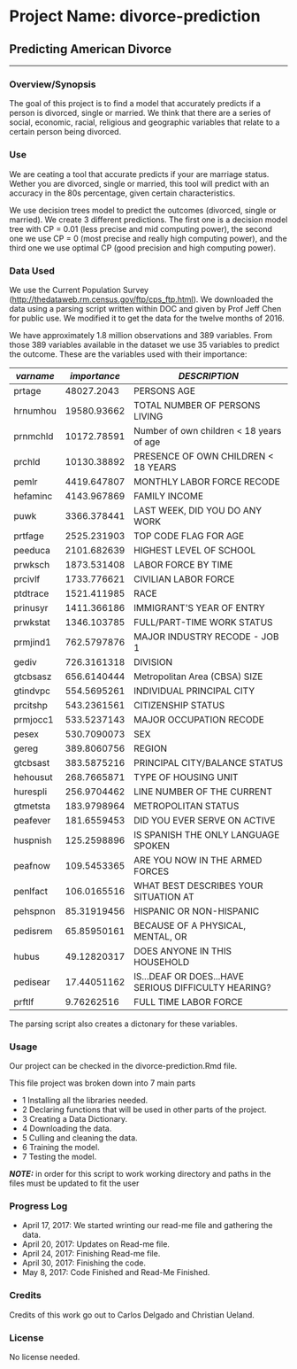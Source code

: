 # Project Name: divorce-prediction
## Predicting American Divorce
___

### Overview/Synopsis

The goal of this project is to find a model that accurately predicts if a person is divorced, single or married. We think that there are a series of social, economic, racial, religious and geographic variables that relate to a certain person being divorced.


### Use

We are ceating a tool that accurate predicts if your are marriage status. Wether you are divorced, single or married, this tool will predict with an accuracy in the 80s percentage, given certain characteristics.  

We use decision trees model to predict the outcomes (divorced, single or married). We create 3 different predictions. The first one is a decision model tree with CP = 0.01 (less precise and mid computing power), the second one we use CP = 0 (most precise and really high computing power), and the third one we use optimal CP (good precision and high computing power).


### Data Used

We use the Current Population Survey (http://thedataweb.rm.census.gov/ftp/cps_ftp.html). We downloaded the data using a parsing script written within DOC and given by Prof Jeff Chen for public use. We modified it to get the data for the twelve months of 2016.

We have approximately 1.8 million observations and 389 variables. From those 389 variables available in the dataset we use 35 variables to predict the outcome. These are the variables used with their importance:


***varname*** |	***importance*** | ***DESCRIPTION***
--- | --- | ---
prtage |	48027.2043 |	PERSONS AGE  
hrnumhou |	19580.93662 |	TOTAL NUMBER OF PERSONS LIVING 
prnmchld |	10172.78591 |	Number of own children < 18 years of age 
prchld |	10130.38892 |	PRESENCE OF OWN CHILDREN < 18 YEARS 
pemlr |	4419.647807 |	MONTHLY LABOR FORCE RECODE
hefaminc |	4143.967869 |	FAMILY INCOME
puwk |	3366.378441 |	LAST WEEK, DID YOU DO ANY WORK
prtfage |	2525.231903 |	TOP CODE FLAG FOR AGE
peeduca |	2101.682639 |	HIGHEST LEVEL OF SCHOOL 
prwksch |	1873.531408 |	LABOR FORCE BY TIME 
prcivlf |	1733.776621 |	CIVILIAN LABOR FORCE
ptdtrace |	1521.411985 |	RACE
prinusyr |	1411.366186 |	IMMIGRANT'S YEAR OF ENTRY
prwkstat |	1346.103785 |	FULL/PART-TIME WORK STATUS
prmjind1 |	762.5797876 |	MAJOR INDUSTRY RECODE - JOB 1
gediv |	726.3161318 |	DIVISION
gtcbsasz |	656.6140444 |	Metropolitan Area (CBSA) SIZE
gtindvpc |	554.5695261 |	INDIVIDUAL PRINCIPAL CITY
prcitshp |	543.2361561 |	CITIZENSHIP STATUS
prmjocc1 |	533.5237143 |	MAJOR OCCUPATION RECODE
pesex |	530.7090073 |	SEX
gereg |	389.8060756 |	REGION
gtcbsast |	383.5875216 |	PRINCIPAL CITY/BALANCE STATUS
hehousut |	268.7665871 |	TYPE OF HOUSING UNIT
hurespli |	256.9704462 |	LINE NUMBER OF THE CURRENT
gtmetsta |	183.9798964 |	METROPOLITAN STATUS
peafever |	181.6559453 |	DID YOU EVER SERVE ON ACTIVE 
huspnish |	125.2598896 |	IS SPANISH THE ONLY LANGUAGE SPOKEN 
peafnow |	109.5453365 |	ARE YOU NOW IN THE ARMED FORCES 
penlfact |	106.0165516 |	WHAT BEST DESCRIBES YOUR SITUATION AT 
pehspnon |	85.31919456 |	HISPANIC OR NON-HISPANIC
pedisrem |	65.85950161 |	BECAUSE OF A PHYSICAL, MENTAL, OR 
hubus |	49.12820317 |	DOES ANYONE IN THIS HOUSEHOLD
pedisear |	17.44051162 |	IS...DEAF OR DOES...HAVE SERIOUS DIFFICULTY HEARING?
prftlf |	9.76262516 |	FULL TIME LABOR FORCE

The parsing script also creates a dictonary for these variables.

### Usage

Our project can be checked in the divorce-prediction.Rmd file.

This file project was broken down into 7 main parts

- 1 Installing all the libraries needed.
- 2 Declaring functions that will be used in other parts of the project.
- 3 Creating a Data Dictionary.
- 4 Downloading the data.
- 5 Culling and cleaning the data.
- 6 Training the model.
- 7 Testing the model.



***NOTE:*** in order for this script to work working directory and paths in the files must be updated to fit the user



### Progress Log
- April 17, 2017: We started wrinting our read-me file and gathering the data.
- April 20, 2017: Updates on Read-me file.
- April 24, 2017: Finishing Read-me file.
- April 30, 2017: Finishing the code.
- May 8, 2017: Code Finished and Read-Me Finished.

### Credits

Credits of this work go out to Carlos Delgado and Christian Ueland.

### License

No license needed.
